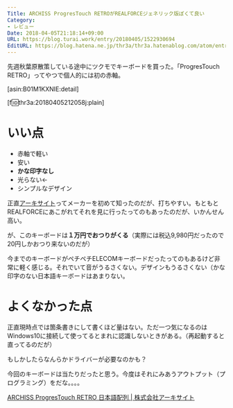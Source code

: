 ```yaml
---
Title: ARCHISS ProgresTouch RETROがREALFORCEジェネリック版ぽくて良い
Category:
- レビュー
Date: 2018-04-05T21:18:14+09:00
URL: https://blog.turai.work/entry/20180405/1522930694
EditURL: https://blog.hatena.ne.jp/thr3a/thr3a.hatenablog.com/atom/entry/17391345971632576738
---
```


先週秋葉原散策している途中にツクモでキーボードを買った。「ProgresTouch RETRO」ってやつで個人的には初の赤軸。

[asin:B01M1KXNIE:detail]



[f:id:thr3a:20180405212058j:plain]




# いい点

- 赤軸で軽い
- 安い
- **かな印字なし**
- 光らない←
- シンプルなデザイン

正直[アーキサイト](http://www.archisite.co.jp/)ってメーカーを初めて知ったのだが、打ちやすい。もともとREALFORCEにあこがれてそれを見に行ったってのもあったのだが、いかんせん高い。

が、このキーボードは**１万円でおつりがくる**（実際には税込9,980円だったので20円しかおつり来ないのだが）

今までのキーボードがペチペチELECOMキーボードだったってのもあるけど非常に軽く感じる。それでいて音がうるさくない。デザインもうるさくない（かな印字のない日本語キーボードはあまりない。

# よくなかった点

正直現時点では箇条書きにして書くほど量はない。ただ一つ気になるのはWindows10に接続して使ってるとまれに認識しないときがある。（再起動すると直ってるのだが）

もしかしたらなんらかドライバーが必要なのかも？

今回のキーボードは当たりだったと思う。今度はそれにみあうアウトプット（プログラミング）をだな。。。。

[ARCHISS ProgresTouch RETRO 日本語配列 | 株式会社アーキサイト](http://www.archisite.co.jp/products/archiss/progres-touch/retro-jp/)

